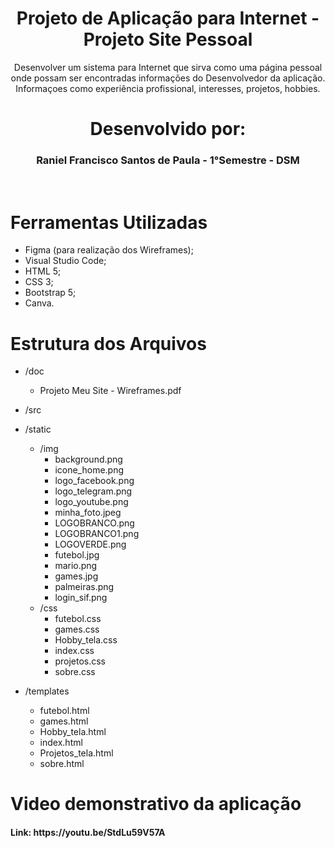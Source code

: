 <h1 align = "center" >Projeto de Aplicação para Internet - Projeto Site Pessoal</h1>

<p align="center">Desenvolver um sistema para Internet que sirva como uma página pessoal onde possam ser
encontradas informações do Desenvolvedor da aplicação. Informaçoes como experiência profissional, interesses, projetos, hobbies.</p>

<h1 align="center">Desenvolvido por:</h1>

<h3 align="center">Raniel Francisco Santos de Paula - 1°Semestre - DSM</h3>
<br>

<h1> Ferramentas Utilizadas </h1>

* Figma (para realização dos Wireframes);
* Visual Studio Code;
* HTML 5;
* CSS 3;
* Bootstrap 5;
* Canva.

<h1> Estrutura dos Arquivos </h1>

- /doc

  - Projeto Meu Site - Wireframes.pdf



- /src

- /static
    - /img
        - background.png
        - icone_home.png
        - logo_facebook.png
        - logo_telegram.png
        - logo_youtube.png
        - minha_foto.jpeg
        - LOGOBRANCO.png
        - LOGOBRANCO1.png
        - LOGOVERDE.png
        - futebol.jpg
        - mario.png
        - games.jpg
        - palmeiras.png
        - login_sif.png
    - /css
        - futebol.css
        - games.css
        - Hobby_tela.css
        - index.css        
        - projetos.css
        - sobre.css


   
- /templates
  - futebol.html
  - games.html
  - Hobby_tela.html
  - index.html  
  - Projetos_tela.html
  - sobre.html


<h1> Video demonstrativo da aplicação </h1>
 <h4>Link: https://youtu.be/StdLu59V57A </h4>
    

    
